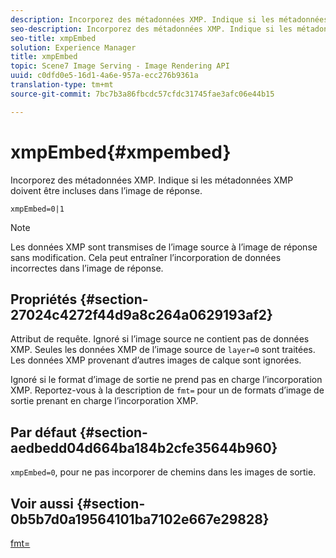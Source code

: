 ```yaml
---
description: Incorporez des métadonnées XMP. Indique si les métadonnées XMP doivent être incluses dans l’image de réponse.
seo-description: Incorporez des métadonnées XMP. Indique si les métadonnées XMP doivent être incluses dans l’image de réponse.
seo-title: xmpEmbed
solution: Experience Manager
title: xmpEmbed
topic: Scene7 Image Serving - Image Rendering API
uuid: c0dfd0e5-16d1-4a6e-957a-ecc276b9361a
translation-type: tm+mt
source-git-commit: 7bc7b3a86fbcdc57cfdc31745fae3afc06e44b15

---
```



# xmpEmbed{#xmpembed}

Incorporez des métadonnées XMP. Indique si les métadonnées XMP doivent être incluses dans l’image de réponse.

`xmpEmbed=0|1`

>[!NOTE]
>
>Les données XMP sont transmises de l’image source à l’image de réponse sans modification. Cela peut entraîner l’incorporation de données incorrectes dans l’image de réponse.

## Propriétés {#section-27024c4272f44d9a8c264a0629193af2}

Attribut de requête. Ignoré si l’image source ne contient pas de données XMP. Seules les données XMP de l’image source de `layer=0` sont traitées. Les données XMP provenant d’autres images de calque sont ignorées.

Ignoré si le format d’image de sortie ne prend pas en charge l’incorporation XMP. Reportez-vous à la description de `fmt=` pour un de formats d’image de sortie prenant en charge l’incorporation XMP.

## Par défaut {#section-aedbedd04d664ba184b2cfe35644b960}

`xmpEmbed=0`, pour ne pas incorporer de chemins dans les images de sortie.

## Voir aussi {#section-0b5b7d0a19564101ba7102e667e29828}

[fmt=](../../../../../is-api/http-ref/image-serving-api-ref/c-http-protocol-reference/c-command-reference/r-is-http-fmt.md#reference-cdf10043423b45ba9fe15157fb3ae37a)
